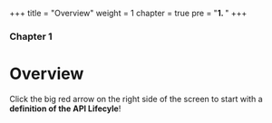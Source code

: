 +++
title = "Overview"
weight = 1
chapter = true
pre = "<b>1. </b>"
+++

### Chapter 1

# Overview

Click the big red arrow on the right side of the screen to start with a **definition of the API Lifecyle**! 